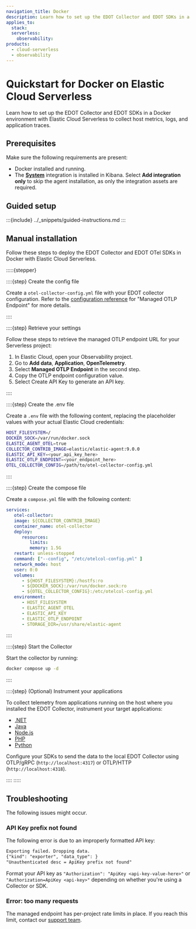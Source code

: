 ```yaml
---
navigation_title: Docker
description: Learn how to set up the EDOT Collector and EDOT SDKs in a Docker environment with Elastic Cloud Serverless to collect host metrics, logs, and application traces.
applies_to:
  stack:
  serverless:
    observability:
products:
  - cloud-serverless
  - observability
---
```


# Quickstart for Docker on Elastic Cloud Serverless

Learn how to set up the EDOT Collector and EDOT SDKs in a Docker environment with Elastic Cloud Serverless to collect host metrics, logs, and application traces.

## Prerequisites

Make sure the following requirements are present:

- Docker installed and running.
- The **[System](integrations://system/index.md)** integration is installed in Kibana. Select **Add integration only** to skip the agent installation, as only the integration assets are required.

## Guided setup

:::{include} ../_snippets/guided-instructions.md
:::

## Manual installation

Follow these steps to deploy the EDOT Collector and EDOT OTel SDKs in Docker with Elastic Cloud Serverless.

:::::{stepper}

::::{step} Create the config file

Create a `otel-collector-config.yml` file with your EDOT collector configuration. Refer to the [configuration reference](../edot-collector/config/default-config-standalone.md) for "Managed OTLP Endpoint" for more details.

::::

::::{step}  Retrieve your settings

Follow these steps to retrieve the managed OTLP endpoint URL for your Serverless project:

1. In Elastic Cloud, open your Observability project.
2. Go to **Add data**, **Application**, **OpenTelemetry**.
3. Select **Managed OTLP Endpoint** in the second step.
4. Copy the OTLP endpoint configuration value.
5. Select Create API Key to generate an API key.

::::

::::{step} Create the .env file

Create a `.env` file with the following content, replacing the placeholder values with your actual Elastic Cloud credentials:

```bash
HOST_FILESYSTEM=/
DOCKER_SOCK=/var/run/docker.sock
ELASTIC_AGENT_OTEL=true
COLLECTOR_CONTRIB_IMAGE=elastic/elastic-agent:9.0.0
ELASTIC_API_KEY=<your_api_key_here>
ELASTIC_OTLP_ENDPOINT=<your_endpoint_here>
OTEL_COLLECTOR_CONFIG=/path/to/otel-collector-config.yml
```
::::

::::{step} Create the compose file

Create a `compose.yml` file with the following content:

```yaml
services:
   otel-collector:
   image: ${COLLECTOR_CONTRIB_IMAGE}
   container_name: otel-collector
   deploy:
      resources:
         limits:
         memory: 1.5G
   restart: unless-stopped
   command: ["--config", "/etc/otelcol-config.yml" ]
   network_mode: host
   user: 0:0
   volumes:
      - ${HOST_FILESYSTEM}:/hostfs:ro
      - ${DOCKER_SOCK}:/var/run/docker.sock:ro
      - ${OTEL_COLLECTOR_CONFIG}:/etc/otelcol-config.yml
   environment:
      - HOST_FILESYSTEM
      - ELASTIC_AGENT_OTEL
      - ELASTIC_API_KEY
      - ELASTIC_OTLP_ENDPOINT
      - STORAGE_DIR=/usr/share/elastic-agent
```

::::

::::{step}  Start the Collector

Start the collector by running:

```bash
docker compose up -d
```

::::

::::{step} (Optional) Instrument your applications

To collect telemetry from applications running on the host where you installed the EDOT Collector, instrument your target applications:

- [.NET](../edot-sdks/dotnet/setup/index.md)
- [Java](../edot-sdks/java/setup/index.md)
- [Node.js](../edot-sdks/nodejs/setup/index.md)
- [PHP](../edot-sdks/php/setup/index.md)
- [Python](../edot-sdks/python/setup/index.md)

Configure your SDKs to send the data to the local EDOT Collector using OTLP/gRPC (`http://localhost:4317`) or OTLP/HTTP (`http://localhost:4318`).

::::
:::::

## Troubleshooting

The following issues might occur.

### API Key prefix not found

The following error is due to an improperly formatted API key:

```txt
Exporting failed. Dropping data.
{"kind": "exporter", "data_type": }
"Unauthenticated desc = ApiKey prefix not found"
```

Format your API key as `"Authorization": "ApiKey <api-key-value-here>"` or `"Authorization=ApiKey <api-key>"` depending on whether you're using a Collector or SDK.

### Error: too many requests

The managed endpoint has per-project rate limits in place. If you reach this limit, contact our [support team](https://support.elastic.co).
